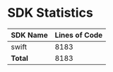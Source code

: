 # SDK Statistics

| SDK Name | Lines of Code |
| -------- | ------------- |
| swift | 8183 |
| **Total** | 8183 |
